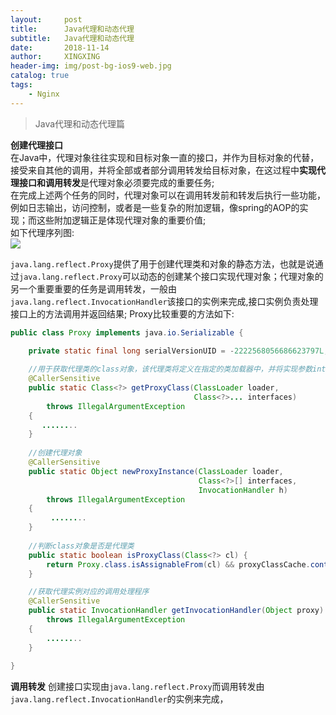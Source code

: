 ```yaml
---
layout:     post
title:      Java代理和动态代理
subtitle:   Java代理和动态代理
date:       2018-11-14
author:     XINGXING
header-img: img/post-bg-ios9-web.jpg
catalog: true
tags:
    - Nginx
---
```


>
>Java代理和动态代理篇
> 

**创建代理接口**  
在Java中，代理对象往往实现和目标对象一直的接口，并作为目标对象的代替，接受来自其他的调用，并将全部或者部分调用转发给目标对象，在这过程中**实现代理接口和调用转发**是代理对象必须要完成的重要任务;  
在完成上述两个任务的同时，代理对象可以在调用转发前和转发后执行一些功能，例如日志输出，访问控制，或者是一些复杂的附加逻辑，像spring的AOP的实现；而这些附加逻辑正是体现代理对象的重要价值;   
如下代理序列图:  
![](https://ws3.sinaimg.cn/large/006tNbRwly1fx7pyvwjd6j30z40uiq4w.jpg)  

`java.lang.reflect.Proxy`提供了用于创建代理类和对象的静态方法，也就是说通过`java.lang.reflect.Proxy`可以动态的创建某个接口实现代理对象；代理对象的另一个重要重要的任务是调用转发，一般由`java.lang.reflect.InvocationHandler`该接口的实例来完成,接口实例负责处理接口上的方法调用并返回结果;
Proxy比较重要的方法如下: 
```java
public class Proxy implements java.io.Serializable {

    private static final long serialVersionUID = -2222568056686623797L;
    
    //用于获取代理类的class对象，该代理类将定义在指定的类加载器中，并将实现参数interfaces的所有接口，该类只创建一次
    @CallerSensitive
    public static Class<?> getProxyClass(ClassLoader loader,
                                         Class<?>... interfaces)
        throws IllegalArgumentException
    {
       ........
    }
    
    //创建代理对象
    @CallerSensitive
    public static Object newProxyInstance(ClassLoader loader,
                                          Class<?>[] interfaces,
                                          InvocationHandler h)
        throws IllegalArgumentException
    {
         ........
    }
    
    //判断class对象是否是代理类        
    public static boolean isProxyClass(Class<?> cl) {
        return Proxy.class.isAssignableFrom(cl) && proxyClassCache.containsValue(cl);
    }

    //获取代理实例对应的调用处理程序           
    @CallerSensitive
    public static InvocationHandler getInvocationHandler(Object proxy)
        throws IllegalArgumentException
    {
        ........
    }
    
}    
```

**调用转发**
创建接口实现由`java.lang.reflect.Proxy`而调用转发由`java.lang.reflect.InvocationHandler`的实例来完成，

